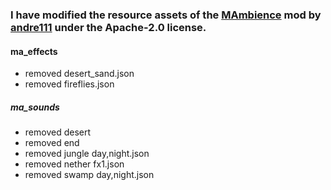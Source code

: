 
### I have modified the resource assets of the [MAmbience](https://modrinth.com/mod/mambience) mod by [andre111](https://modrinth.com/user/andre111) under the Apache-2.0 license.
#### ma_effects
- removed desert_sand.json
- removed fireflies.json
##### ma_sounds
- removed desert
- removed end
- removed jungle day,night.json
- removed nether fx1.json
- removed swamp day,night.json
